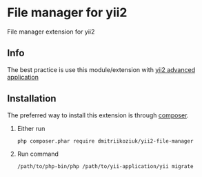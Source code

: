 File manager for yii2
========================
File manager extension for yii2

## Info

The best practice is use this module/extension with [yii2 advanced application](https://github.com/yiisoft/yii2-app-advanced/blob/master/docs/guide/start-installation.md)

## Installation

The preferred way to install this extension is through [composer](http://getcomposer.org/download/).

1. Either run

    ```
    php composer.phar require dmitriikoziuk/yii2-file-manager
    ```
    
2. Run command 

    ```
    /path/to/php-bin/php /path/to/yii-application/yii migrate
    ```